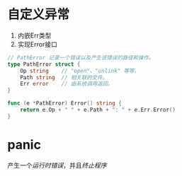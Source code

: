# 自定义异常
1. 内嵌Err类型
2. 实现Error接口
```go
// PathError 记录一个错误以及产生该错误的路径和操作。
type PathError struct {
	Op string    // "open"、"unlink" 等等。
	Path string  // 相关联的文件。
	Err error    // 由系统调用返回。
}

func (e *PathError) Error() string {
	return e.Op + " " + e.Path + ": " + e.Err.Error()
}
```

# panic
产生一个*运行时错误*，并且*终止程序*
